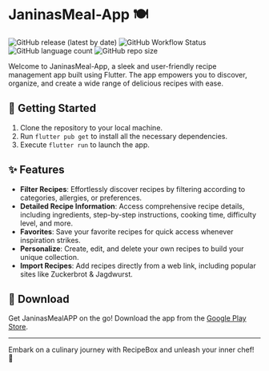 # JaninasMeal-App 🍽️
![GitHub release (latest by date)](https://img.shields.io/github/v/release/Flippchen/JaninasMeal-App?style=flat-square) ![GitHub Workflow Status](https://img.shields.io/github/actions/workflow/status/Flippchen/JaninasMeal-App/flutter.yaml?style=flat-square)   ![GitHub language count](https://img.shields.io/github/languages/count/Flippchen/JaninasMeal-App?style=flat-square) ![GitHub repo size](https://img.shields.io/github/repo-size/Flippchen/JaninasMeal-App?style=flat-square)

Welcome to JaninasMeal-App, a sleek and user-friendly recipe management app built using Flutter. The app empowers you to discover, organize, and create a wide range of delicious recipes with ease.

## 🌟 Getting Started

1. Clone the repository to your local machine.
2. Run `flutter pub get` to install all the necessary dependencies.
3. Execute `flutter run` to launch the app.

## ✨ Features

- **Filter Recipes**: Effortlessly discover recipes by filtering according to categories, allergies, or preferences.
- **Detailed Recipe Information**: Access comprehensive recipe details, including ingredients, step-by-step instructions, cooking time, difficulty level, and more.
- **Favorites**: Save your favorite recipes for quick access whenever inspiration strikes.
- **Personalize**: Create, edit, and delete your own recipes to build your unique collection.
- **Import Recipes**: Add recipes directly from a web link, including popular sites like Zuckerbrot & Jagdwurst.

## 📲 Download

Get JaninasMealAPP on the go! Download the app from the [Google Play Store](https://play.google.com/store/apps/details?id=com.flippchen.janinasmealapp).

---

Embark on a culinary journey with RecipeBox and unleash your inner chef! 🍳